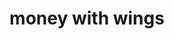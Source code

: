 ---
layout: objects
title: money with wings
emoji: money_with_wings
permalink: 💸.html
image: assets/img/3moji/money_with_wings.png
---